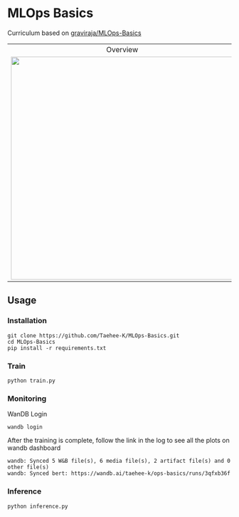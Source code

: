 # MLOps Basics

Curriculum based on [graviraja/MLOps-Basics](https://github.com/graviraja/MLOps-Basics)

<table>
<tr>
    <td align="center">Overview</td>
    <td align="center">Weekly Curriculum</td>
</tr>
<tr><td>

<img width = 500 src = "https://user-images.githubusercontent.com/63901494/149688252-d8c246ea-b11d-4c0a-9f0b-69a8348bb72c.png">

</td><td>

| Week |                 Course                 |       Status       |
| :--: | :------------------------------------: | :----------------: |
|  0   |             Project Setup              | :heavy_check_mark: |
|  1   | Model Monitoring<br>Weights and Biases | :heavy_check_mark: |

<!--d
|  2   | Project Setup | :heavy_check_mark: |
|  3   | Project Setup | :heavy_check_mark: |
|  4   | Project Setup | :heavy_check_mark: |
|  5   | Project Setup | :heavy_check_mark: |
|  6   | Project Setup | :heavy_check_mark: |
|  7   | Project Setup | :heavy_check_mark: |
|  8   | Project Setup | :heavy_check_mark: |
|  9   | Project Setup | :heavy_check_mark: |
-->
</td></tr>
</table>

## Usage

### Installation

```
git clone https://github.com/Taehee-K/MLOps-Basics.git
cd MLOps-Basics
pip install -r requirements.txt
```

### Train

```
python train.py
```

### Monitoring

<!--

Visualize TensorBoard Logs

```
tensorboard --logdir logs/cola
```
-->

WanDB Login

```
wandb login
```

After the training is complete, follow the link in the log to see all the plots on wandb dashboard

```
wandb: Synced 5 W&B file(s), 6 media file(s), 2 artifact file(s) and 0 other file(s)
wandb: Synced bert: https://wandb.ai/taehee-k/ops-basics/runs/3qfxb36f
```

### Inference

```
python inference.py
```
